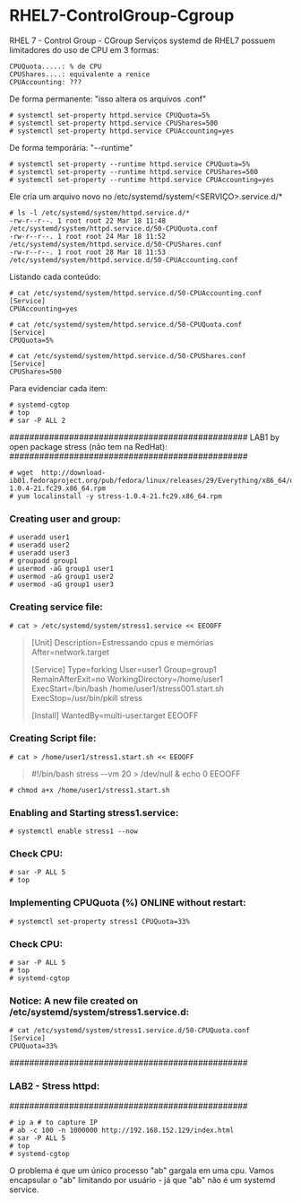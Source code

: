 # RHEL7-ControlGroup-Cgroup
RHEL 7 - Control Group - CGroup
Serviços systemd de RHEL7 possuem limitadores do uso de CPU em 3 formas:

	CPUQuota.....: % de CPU
	CPUShares....: equivalente a renice
	CPUAccounting: ???

De forma permanente: "isso altera os arquivos .conf"

	# systemctl set-property httpd.service CPUQuota=5%
	# systemctl set-property httpd.service CPUShares=500
	# systemctl set-property httpd.service CPUAccounting=yes
	
De forma temporária: "--runtime"

	# systemctl set-property --runtime httpd.service CPUQuota=5%
	# systemctl set-property --runtime httpd.service CPUShares=500
	# systemctl set-property --runtime httpd.service CPUAccounting=yes

Ele cria um arquivo novo no /etc/systemd/system/<SERVIÇO>.service.d/*

	# ls -l /etc/systemd/system/httpd.service.d/*
	-rw-r--r--. 1 root root 22 Mar 18 11:48 /etc/systemd/system/httpd.service.d/50-CPUQuota.conf
	-rw-r--r--. 1 root root 24 Mar 18 11:52 /etc/systemd/system/httpd.service.d/50-CPUShares.conf
	-rw-r--r--. 1 root root 28 Mar 18 11:53 /etc/systemd/system/httpd.service.d/50-CPUAccounting.conf

Listando cada conteúdo:

	# cat /etc/systemd/system/httpd.service.d/50-CPUAccounting.conf
	[Service]
	CPUAccounting=yes
	
	# cat /etc/systemd/system/httpd.service.d/50-CPUQuota.conf
	[Service]
	CPUQuota=5%
	
	# cat /etc/systemd/system/httpd.service.d/50-CPUShares.conf
	[Service]
	CPUShares=500

Para evidenciar cada item:

	# systemd-cgtop
	# top
	# sar -P ALL 2

################################################
LAB1 by open package stress (não tem na RedHat):
################################################

	# wget  http://download-ib01.fedoraproject.org/pub/fedora/linux/releases/29/Everything/x86_64/os/Packages/s/stress-1.0.4-21.fc29.x86_64.rpm
	# yum localinstall -y stress-1.0.4-21.fc29.x86_64.rpm

### Creating user and group:

	# useradd user1
	# useradd user2
	# useradd user3
	# groupadd group1
	# usermod -aG group1 user1
	# usermod -aG group1 user2
	# usermod -aG group1 user3

### Creating service file:
 
	# cat > /etc/systemd/system/stress1.service << EEOOFF
> [Unit]
> Description=Estressando cpus e memórias
> After=network.target
>
> [Service]
> Type=forking
> User=user1
> Group=group1
> RemainAfterExit=no
> WorkingDirectory=/home/user1
> ExecStart=/bin/bash /home/user1/stress001.start.sh
> ExecStop=/usr/bin/pkill stress
>
> [Install]
> WantedBy=multi-user.target
> EEOOFF

### Creating Script file: 

	# cat > /home/user1/stress1.start.sh << EEOOFF
> #!/bin/bash
> stress --vm 20 > /dev/null &
> echo 0
> EEOOFF

	# chmod a+x /home/user1/stress1.start.sh

### Enabling and Starting stress1.service:

	# systemctl enable stress1 --now

### Check CPU:

	# sar -P ALL 5
	# top

### Implementing CPUQuota (%) ONLINE without restart:

	# systemctl set-property stress1 CPUQuota=33%

###  Check CPU:

	# sar -P ALL 5
	# top
	# systemd-cgtop

### Notice: A new file created on /etc/systemd/system/stress1.service.d:

	# cat /etc/systemd/system/stress1.service.d/50-CPUQuota.conf
	[Service]
	CPUQuota=33%

################################################
### LAB2 - Stress httpd:
################################################

	# ip a # to capture IP
	# ab -c 100 -n 1000000 http://192.168.152.129/index.html
	# sar -P ALL 5
	# top
	# systemd-cgtop

O problema é que um único processo "ab" gargala em uma cpu.
Vamos encapsular o "ab" limitando por usuário - já que "ab" não é um systemd service.



